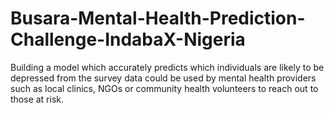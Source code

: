 # Busara-Mental-Health-Prediction-Challenge-IndabaX-Nigeria
Building a model which accurately predicts which individuals are likely to be depressed from the survey data could be used by mental health providers such as local clinics, NGOs or community health volunteers to reach out to those at risk.
